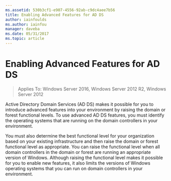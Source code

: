 ```yaml
---
ms.assetid: 530b3cf1-e907-4556-92ab-c9dc4aee7b56
title: Enabling Advanced Features for AD DS
author: iainfoulds
ms.author: iainfou
manager: daveba
ms.date: 05/31/2017
ms.topic: article
---
```


# Enabling Advanced Features for AD DS

>Applies To: Windows Server 2016, Windows Server 2012 R2, Windows Server 2012

Active Directory Domain Services (AD DS) makes it possible for you to introduce advanced features into your environment by raising the domain or forest functional levels. To use advanced AD DS features, you must identify the operating systems that are running on the domain controllers in your environment.

You must also determine the best functional level for your organization based on your existing infrastructure and then raise the domain or forest functional level as appropriate. You can raise the functional level when all domain controllers in the domain or forest are running an appropriate version of Windows. Although raising the functional level makes it possible for you to enable new features, it also limits the versions of Windows operating systems that you can run on domain controllers in your environment.




